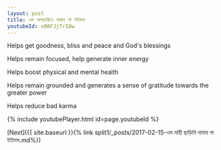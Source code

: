 ```yaml
---
layout: post
title: ওম বালাচারিনে নামায গা টাইমস
youtubeId: v08FJjTrIOw
---
```

 
 
Helps get goodness, bliss and peace and God's blessings
 
Helps remain focused, help generate inner energy 
 
Helps boost physical and mental health 
 
Helps remain grounded and generates a sense of gratitude towards the greater power 
 
Helps reduce bad karma
 
 
 
 


{% include youtubePlayer.html id=page.youtubeId %}
 
[Next]({{ site.baseurl }}{% link  split1/_posts/2017-02-15-ওম মাহী ছাড়িনি নামায গা টাইমস.md%})
 
